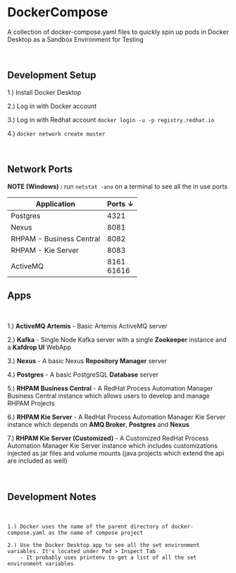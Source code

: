 # DockerCompose

A collection of docker-compose.yaml files to quickly spin up pods in Docker Desktop as a Sandbox Environment for Testing

<br/>

## Development Setup

1.) Install Docker Desktop

2.) Log in with Docker account

3.) Log in with Redhat account `docker login -u -p registry.redhat.io`

4.) `docker network create master`

<br />

## Network Ports

**NOTE (Windows) :** run `netstat -ano` on a terminal to see all the in use ports

| Application | Ports ↓ |
| --- | --- |
| Postgres | 4321 |
| Nexus | 8081 |
| RHPAM - Business Central | 8082 |
| RHPAM - Kie Server | 8083 |
| ActiveMQ | 8161 <br /> 61616 |

## Apps
<br/>

1.) **ActiveMQ Artemis** - Basic Artemis ActiveMQ server

2.) **Kafka** - Single Node Kafka server with a single **Zookeeper** instance and a **Kafdrop UI** WebApp

3.) **Nexus** - A basic Nexus **Repository Manager** server

4.) **Postgres** - A basic PostgreSQL **Database** server

5.) **RHPAM Business Central** - A RedHat Process Automation Manager Business Central instance which allows users to develop and manage RHPAM Projects

6.) **RHPAM Kie Server** - A RedHat Process Automation Manager Kie Server instance which depends on **AMQ Broker**, **Postgres** and **Nexus**

7.) **RHPAM Kie Server (Customized)** - A Customized RedHat Process Automation Manager Kie Server instance which includes customizations injected as jar files and volume mounts (java projects which extend the api are included as well)

<br/>

## Development Notes
<br/>

```
1.) Docker uses the name of the parent directory of docker-compose.yaml as the name of compose project

2.) Use the Docker Desktop app to see all the set environment variables. It's located under Pod > Inspect Tab
    - It probably uses printenv to get a list of all the set environment variables
```